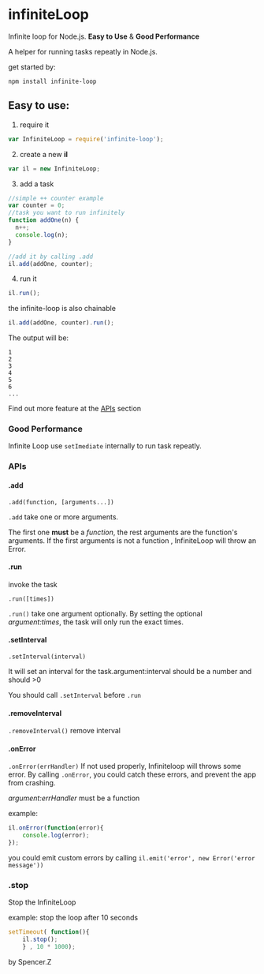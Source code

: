 infiniteLoop
============

Infinite loop for Node.js. **Easy to Use** & **Good Performance**

A helper for running tasks repeatly in Node.js. 

get started by:

```
npm install infinite-loop
```

## Easy to use:

1. require it

```javascript
var InfiniteLoop = require('infinite-loop');
```

2. create a new **il**

```javascript
var il = new InfiniteLoop;
```

3. add a task

```javascript
//simple ++ counter example
var counter = 0;
//task you want to run infinitely
function addOne(n) {
  n++;
  console.log(n);
}

//add it by calling .add
il.add(addOne, counter);
```

4. run it

```javascript
il.run();
```

the infinite-loop is also chainable

```javascript
il.add(addOne, counter).run();
```
The output will be:
```
1
2
3
4
5
6
...
```

Find out more feature at the [APIs](#api) section

### Good Performance

Infinite Loop use `setImediate` internally to run task repeatly.

### APIs

#### .add
`.add(function, [arguments...])`

`.add` take one or more arguments.

The first one **must** be a *function*, the rest arguments are the function's arguments.
If the first arguments is not a function , InfiniteLoop will throw an Error.

#### .run

invoke the task

`.run([times])`

`.run()` take one argument optionally. By setting the optional *argument:times*, the task will only run the exact times.

#### .setInterval
`.setInterval(interval)`

It will set an interval for the task.argument:interval should be a number and should >0

You should call `.setInterval` before `.run`

#### .removeInterval
`.removeInterval()`
remove interval

#### .onError
`.onError(errHandler)`
If not used properly, Infiniteloop will throws some error. By calling `.onError`, you could catch these errors, and prevent the app from crashing.

*argument:errHandler* must be a function

example:
```javascript
il.onError(function(error){
    console.log(error);
});
```

you could emit custom errors by calling `il.emit('error', new Error('error message'))`

### .stop
Stop the InfiniteLoop

example: stop the loop after 10 seconds
```javascript
setTimeout( function(){
    il.stop();
    } , 10 * 1000);
```



by Spencer.Z
